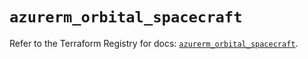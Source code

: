 # `azurerm_orbital_spacecraft`

Refer to the Terraform Registry for docs: [`azurerm_orbital_spacecraft`](https://registry.terraform.io/providers/hashicorp/azurerm/4.10.0/docs/resources/orbital_spacecraft).
